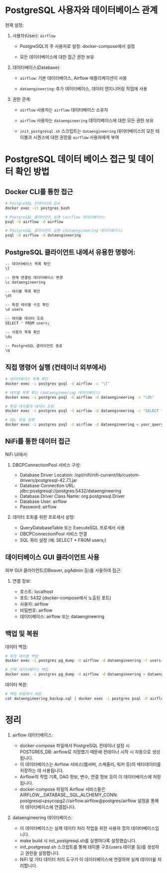 # PostgreSQL 사용자와 데이터베이스 관계

현재 설정:

1. 사용자(User): `airflow`

    - PostgreSQL의 주 사용자로 설정: docker-compose에서 설정

    - 모든 데이터베이스에 대한 접근 권한 보유

2. 데이터베이스(Database):

    - `airflow`: 기본 데이터베이스, Airflow 애플리케이션이 사용

    - `dataengineering`: 추가 데이터베이스, 데이터 엔지니어링 작업에 사용

3. 권한 관계:

    - `airflow` 사용자는 `airflow` 데이터베이스 소유자

    - `airflow` 사용자는 `dataengineering` 데이터베이스에 대한 모든 권한 보유

    - `init_postgresql.sh` 스크립트는 `dataengineering` 데이터베이스의 모든 테이블과 시퀀스에 대한 권한을 `airflow` 사용자에게 부여

# PostgreSQL 데이터 베이스 접근 및 데이터 확인 방법

## Docker CLI를 통한 접근 

```bash
# PostgreSQL 컨테이너에 접속
docker exec -it postgres bash

# PostgreSQL 클라이언트 실행 (airflow 데이터베이스)
psql -U airflow -d airflow

# PostgreSQL 클라이언트 실행 (dataengineering 데이터베이스)
psql -U airflow -d dataengineering
```

## PostgreSQL 클라이언트 내에서 유용한 명령어:

```bash
-- 데이터베이스 목록 확인
\l

-- 현재 연결된 데이터베이스 변경
\c dataengineering

-- 테이블 목록 확인
\dt

-- 특정 테이블 구조 확인
\d users

-- 테이블 데이터 조회
SELECT * FROM users;

-- 사용자 목록 확인
\du

-- PostgreSQL 클라이언트 종료
\q
```

## 직접 명령어 실행 (컨테이너 외부에서)

```bash
# 데이터베이스 목록 확인
docker exec -i postgres psql -U airflow -c "\l"

# 테이블 목록 확인 (dataengineering 데이터베이스)
docker exec -i postgres psql -U airflow -d dataengineering -c "\dt"

# 특정 테이블의 데이터 조회
docker exec -i postgres psql -U airflow -d dataengineering -c "SELECT * FROM users;"

# SQL 파일 실행
docker exec -i postgres psql -U airflow -d dataengineering < your_query.sql
```

## NiFi를 통한 데이터 접근

NiFi UI에서:

1. DBCPConnectionPool 서비스 구성:

    - Database Driver Location: /opt/nifi/nifi-current/lib/custom-drivers/postgresql-42.7.1.jar
    - Database Connection URL: jdbc:postgresql://postgres:5432/dataengineering
    - Database Driver Class Name: org.postgresql.Driver
    - Database User: airflow
    - Password: airflow


2. 데이터 조회를 위한 프로세서 설정:

    - QueryDatabaseTable 또는 ExecuteSQL 프로세서 사용
    - DBCPConnectionPool 서비스 연결
    - SQL 쿼리 설정 (예: SELECT * FROM users;)

## 데이터베이스 GUI 클라이언트 사용
외부 GUI 클라이언트(DBeaver, pgAdmin 등)를 사용하여 접근:

1. 연결 정보:

    - 호스트: localhost
    - 포트: 5432 (docker-compose에서 노출된 포트)
    - 사용자: airflow
    - 비밀번호: airflow
    - 데이터베이스: airflow 또는 dataengineering

## 백업 및 복원

데이터 백업:

```bash
# 특정 테이블 백업
docker exec -i postgres pg_dump -U airflow -d dataengineering -t users > users_backup.sql

# 전체 데이터베이스 백업
docker exec -i postgres pg_dump -U airflow -d dataengineering > dataengineering_backup.sql
```

데이터 복원:

```bash
# 백업 파일에서 복원
cat dataengineering_backup.sql | docker exec -i postgres psql -U airflow -d dataengineering - 
```

# 정리

1. airflow 데이터베이스:

    - docker-compose 파일에서 PostgreSQL 컨테이너 설정 시 POSTGRES_DB: airflow로 지정했기 때문에 컨테이너 시작 시 자동으로 생성됩니다.
    - 이 데이터베이스는 Airflow 서비스(웹서버, 스케줄러, 워커 등)의 메타데이터를 저장하는 데 사용됩니다.
    - Airflow의 작업 기록, DAG 정보, 변수, 연결 정보 등이 이 데이터베이스에 저장됩니다.
    - docker-compose 파일의 Airflow 서비스들은 AIRFLOW__DATABASE__SQL_ALCHEMY_CONN: postgresql+psycopg2://airflow:airflow@postgres/airflow 설정을 통해 이 데이터베이스에 연결됩니다.


2. dataengineering 데이터베이스:

    - 이 데이터베이스는 실제 데이터 처리 작업을 위한 사용자 정의 데이터베이스입니다.
    - make build 시 init_postgresql.sh를 실행하다록 설정했습니다.
    - init_postgresql.sh 스크립트를 통해 테이블 구조(users 테이블 등)를 생성하고 권한을 설정합니다.
    - NiFi 및 기타 데이터 처리 도구가 이 데이터베이스에 연결하여 실제 데이터를 처리합니다.